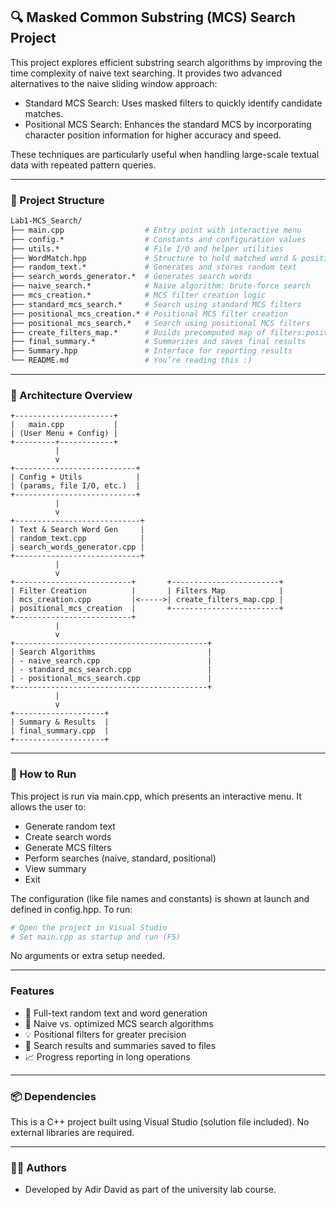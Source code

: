 ## 🔍 Masked Common Substring (MCS) Search Project

This project explores efficient substring search algorithms by improving the time complexity of naive text searching. 
It provides two advanced alternatives to the naive sliding window approach:

- Standard MCS Search: Uses masked filters to quickly identify candidate matches.
- Positional MCS Search: Enhances the standard MCS by incorporating character position information for higher accuracy and speed.

These techniques are particularly useful when handling large-scale textual data with repeated pattern queries.

---

### 📁 Project Structure

```graphql
Lab1-MCS_Search/
├── main.cpp                  # Entry point with interactive menu
├── config.*                  # Constants and configuration values
├── utils.*                   # File I/O and helper utilities
├── WordMatch.hpp             # Structure to hold matched word & positions
├── random_text.*             # Generates and stores random text
├── search_words_generator.*  # Generates search words
├── naive_search.*            # Naive algorithm: brute-force search
├── mcs_creation.*            # MCS filter creation logic
├── standard_mcs_search.*     # Search using standard MCS filters
├── positional_mcs_creation.* # Positional MCS filter creation
├── positional_mcs_search.*   # Search using positional MCS filters
├── create_filters_map.*      # Builds precomputed map of filters:positions
├── final_summary.*           # Summarizes and saves final results
├── Summary.hpp               # Interface for reporting results
└── README.md                 # You’re reading this :)
```

---

### 🧠 Architecture Overview
```pgsql
+----------------------+
|   main.cpp           |
| (User Menu + Config) |
+---------+------------+
          |
          v
+---------------------------+
| Config + Utils            |
| (params, file I/O, etc.)  |
+---------------------------+
          |
          v
+----------------------------+
| Text & Search Word Gen     |
| random_text.cpp            |
| search_words_generator.cpp |
+----------------------------+
          |
          v
+--------------------------+       +------------------------+
| Filter Creation          |       | Filters Map            |
| mcs_creation.cpp         |<----->| create_filters_map.cpp |
| positional_mcs_creation  |       +------------------------+
+--------------------------+
          |
          v
+-------------------------------------------+
| Search Algorithms                         |
| - naive_search.cpp                        |
| - standard_mcs_search.cpp                 |
| - positional_mcs_search.cpp               |
+-------------------------------------------+
          |
          v
+--------------------+
| Summary & Results  |
| final_summary.cpp  |
+--------------------+

```

---

### 🚀 How to Run

This project is run via main.cpp, which presents an interactive menu. It allows the user to:

- Generate random text
- Create search words
- Generate MCS filters
- Perform searches (naive, standard, positional)
- View summary
- Exit

The configuration (like file names and constants) is shown at launch and defined in config.hpp.
To run:
```bash
# Open the project in Visual Studio
# Set main.cpp as startup and run (F5)
```
No arguments or extra setup needed.

---

### Features
- 📜 Full-text random text and word generation
- 🔎 Naive vs. optimized MCS search algorithms
- 💡 Positional filters for greater precision
- 💾 Search results and summaries saved to files
- 📈 Progress reporting in long operations

---

### 📦 Dependencies

This is a C++ project built using Visual Studio (solution file included). No external libraries are required.

---

### 👨‍💻 Authors

- Developed by Adir David as part of the university lab course.
